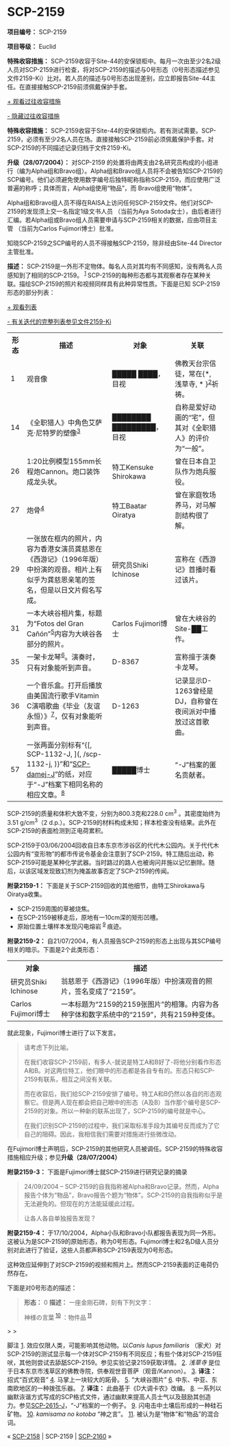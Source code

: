# SCP-2159
                        


**项目编号：** SCP-2159

**项目等级：** Euclid

**特殊收容措施：** SCP-2159收容于Site-44的安保锁柜中。每月一次由至少2名2级人员对SCP-2159进行检查，将对SCP-2159的描述与0号形态（0号形态描述参见文件2159-Ki）比对。若人员的描述与0号形态出现差别，应立即报告Site-44主任。在直接接触SCP-2159前须佩戴保护手套。


<a shape='rect' class='collapsible-block-link' href='javascript:;'>+&#160;&#35266;&#30475;&#36807;&#24448;&#25910;&#23481;&#25514;&#26045;</a>

<a shape='rect' class='collapsible-block-link' href='javascript:;'>-&#160;&#38544;&#34255;&#36807;&#24448;&#25910;&#23481;&#25514;&#26045;</a>


**特殊收容措施：** SCP-2159收容于Site-44的安保锁柜内。若有测试需要。SCP-2159，必须有至少2名人员在场。直接接触SCP-2159前必须佩戴保护手套。对SCP-2159的不同描述记录归档于文件2159-Ki。

**升级（28/07/2004）：** 对SCP-2159 的处置将由两支由2名研究员构成的小组进行（编为Alpha组和Bravo组）。Alpha组和Bravo组人员将不会被告知SCP-2159的SCP编号。他们必须避免使用数字编号后独特昵称指称SCP-2159，而应使用广泛普遍的称呼；具体而言，Alpha组使用“物品”，而 Bravo组使用“物体”。

Alpha组和Bravo组人员不得在RAISA上访问任何SCP-2159文件。他们对SCP-2159的发现须上交一名指定1级文书人员 （当前为Aya Sotoda女士），由后者进行汇编。若Alpha组或Bravo组人员需要申请与SCP-2159相关的数据，应由项目主管 （当前为Carlos Fujimori博士）批准。

知晓SCP-2159之SCP编号的人员不得接触SCP-2159，除非经由Site-44 Director主管批准。





**描述：** SCP-2159是一外形不定物体。每名人员对其均有不同感知，没有两名人员感知到了相同的SCP-2159。<sup class='footnoteref'>
 <a shape='rect' class='footnoteref' id='footnoteref-1' href='javascript:;' onclick='WIKIDOT.page.utils.scrollToReference(&apos;footnote-1&apos;)'>1</a>
</sup>SCP-2159的每种形态都与其观察者存在某种关联。描绘SCP-2159的照片和视频同样具有此种异常性质。下面是已知 SCP-2159形态的部分列表：


<a shape='rect' class='collapsible-block-link' href='javascript:;'>+&#160;&#35266;&#30475;&#21015;&#34920;</a>

<a shape='rect' class='collapsible-block-link' href='javascript:;'>-&#160;&#26377;&#20851;&#36845;&#20195;&#30340;&#23436;&#25972;&#21015;&#34920;&#21442;&#35265;&#25991;&#20214;2159-Ki</a>

<table class='wiki-content-table'>
 <tr>
  <th colspan='1' rowspan='1'>&#24418;&#24577;</th>
  <th colspan='1' rowspan='1'>&#25551;&#36848;</th>
  <th colspan='1' rowspan='1'>&#23545;&#35937;</th>
  <th colspan='1' rowspan='1'>&#20851;&#32852;</th>
 </tr>
 <tr>
  <td colspan='1' rowspan='1'>1</td>
  <td colspan='1' rowspan='1'>&#35266;&#38899;&#20687;</td>
  <td colspan='1' rowspan='1'>&#9608;&#9608;&#9608;&#9608;&#9608; &#9608;&#9608;&#9608;&#9608;&#65292;&#30446;&#35270;</td>
  <td colspan='1' rowspan='1'>&#20315;&#25945;&#22825;&#21488;&#23447;&#20449;&#24466;&#65292;&#24120;&#22312;{*, &#27973;&#33609;&#23546;, * }<sup class='footnoteref'><a shape='rect' class='footnoteref' id='footnoteref-2' href='javascript:;' onclick='WIKIDOT.page.utils.scrollToReference(&apos;footnote-2&apos;)'>2</a></sup>&#31048;&#31095;&#12290;</td>
 </tr>
 <tr>
  <td colspan='1' rowspan='1'>14</td>
  <td colspan='1' rowspan='1'>&#12298;&#20840;&#32844;&#29454;&#20154;&#12299;&#20013;&#35282;&#33394;&#33406;&#33832;&#20811;&#183;&#23612;&#29305;&#32599;&#30340;&#22609;&#20687;<sup class='footnoteref'><a shape='rect' class='footnoteref' id='footnoteref-3' href='javascript:;' onclick='WIKIDOT.page.utils.scrollToReference(&apos;footnote-3&apos;)'>3</a></sup></td>
  <td colspan='1' rowspan='1'>&#9608;&#9608;&#9608;&#9608;&#9608;&#9608;&#9608;&#9608; &#9608;&#9608;&#9608;&#9608;&#9608;&#9608;&#9608;&#9608;&#9608;&#65292;&#30446;&#35270;</td>
  <td colspan='1' rowspan='1'>&#33258;&#31216;&#26159;&#29233;&#22909;&#21160;&#30011;&#30340;&#8220;&#23429;&#8221;&#65292;&#20294;&#20854;&#23545;&#12298;&#20840;&#32844;&#29454;&#20154;&#12299;&#30340;&#35780;&#20215;&#20026;&#8220;&#19968;&#33324;&#8221;&#12290;</td>
 </tr>
 <tr>
  <td colspan='1' rowspan='1'>26</td>
  <td colspan='1' rowspan='1'>1:20&#27604;&#20363;&#27169;&#22411;155mm&#38271;&#31243;&#28846;Cannon&#12290;&#28846;&#21475;&#35013;&#39280;&#25104;&#40857;&#22836;&#29366;&#12290;</td>
  <td colspan='1' rowspan='1'>&#29305;&#24037;Kensuke Shirokawa</td>
  <td colspan='1' rowspan='1'>&#26366;&#22312;&#26085;&#26412;&#33258;&#21355;&#38431;&#20316;&#20026;&#28846;&#20853;&#26381;&#24441;&#12290;</td>
 </tr>
 <tr>
  <td colspan='1' rowspan='1'>27</td>
  <td colspan='1' rowspan='1'>&#28846;&#39592;<sup class='footnoteref'><a shape='rect' class='footnoteref' id='footnoteref-4' href='javascript:;' onclick='WIKIDOT.page.utils.scrollToReference(&apos;footnote-4&apos;)'>4</a></sup></td>
  <td colspan='1' rowspan='1'>&#29305;&#24037;Baatar Oiratya</td>
  <td colspan='1' rowspan='1'>&#26366;&#22312;&#23478;&#24237;&#29287;&#22330;&#20859;&#39532;&#65292;&#23545;&#39532;&#35299;&#21078;&#32467;&#26500;&#24456;&#20102;&#35299;&#12290;</td>
 </tr>
 <tr>
  <td colspan='1' rowspan='1'>29</td>
  <td colspan='1' rowspan='1'>&#19968;&#24352;&#25918;&#22312;&#26694;&#20869;&#30340;&#29031;&#29255;&#65292;&#20869;&#23481;&#20026;&#39321;&#28207;&#22899;&#28436;&#21592;&#40858;&#24904;&#24681;&#22312;&#12298;&#35199;&#28216;&#35760;&#12299;&#65288;1996&#24180;&#29256;&#65289;&#20013;&#25198;&#28436;&#30340;&#35266;&#38899;&#12290;&#30456;&#29255;&#19978;&#26377;&#20284;&#20046;&#20026;&#40858;&#24904;&#24681;&#20146;&#31508;&#30340;&#31614;&#21517;&#65292;&#20294;&#26159;&#20197;&#26085;&#25991;&#29255;&#20551;&#21517;&#20889;&#25104;&#12290;</td>
  <td colspan='1' rowspan='1'>&#30740;&#31350;&#21592;Shiki Ichinose</td>
  <td colspan='1' rowspan='1'>&#23459;&#31216;&#22312;&#12298;&#35199;&#28216;&#35760;&#12299;&#39318;&#25773;&#26102;&#30475;&#36807;&#35813;&#29255;&#12290;</td>
 </tr>
 <tr>
  <td colspan='1' rowspan='1'>31</td>
  <td colspan='1' rowspan='1'>&#19968;&#26412;&#22823;&#23777;&#35895;&#30456;&#29255;&#38598;&#65292;&#26631;&#39064;&#20026;&#8220;Fotos del Gran Ca&#241;&#243;n&#8221;<sup class='footnoteref'><a shape='rect' class='footnoteref' id='footnoteref-5' href='javascript:;' onclick='WIKIDOT.page.utils.scrollToReference(&apos;footnote-5&apos;)'>5</a></sup>&#20869;&#23481;&#20026;&#22823;&#23777;&#35895;&#21508;&#37096;&#20998;&#30340;&#29031;&#29255;&#12290;</td>
  <td colspan='1' rowspan='1'>Carlos Fujimori&#21338;&#22763;</td>
  <td colspan='1' rowspan='1'>&#26366;&#22312;&#22823;&#23777;&#35895;&#30340;Site-&#9608;&#9608;&#24037;&#20316;&#12290;</td>
 </tr>
 <tr>
  <td colspan='1' rowspan='1'>35</td>
  <td colspan='1' rowspan='1'>&#19968;&#26550;&#21345;&#40857;&#29748;<sup class='footnoteref'><a shape='rect' class='footnoteref' id='footnoteref-6' href='javascript:;' onclick='WIKIDOT.page.utils.scrollToReference(&apos;footnote-6&apos;)'>6</a></sup>&#12290;&#28436;&#22863;&#26102;&#65292;&#21482;&#26377;&#23545;&#35937;&#33021;&#21548;&#21040;&#22768;&#38899;&#12290;</td>
  <td colspan='1' rowspan='1'>D-8367</td>
  <td colspan='1' rowspan='1'>&#23459;&#31216;&#25797;&#20110;&#28436;&#22863;&#21345;&#40857;&#29748;&#12290;</td>
 </tr>
 <tr>
  <td colspan='1' rowspan='1'>36</td>
  <td colspan='1' rowspan='1'>&#19968;&#20010;&#38899;&#20048;&#30418;&#12290;&#25171;&#24320;&#21518;&#25773;&#25918;&#30001;&#32654;&#22269;&#27969;&#34892;&#27468;&#25163;Vitamin C&#28436;&#21809;&#27468;&#26354;&#12298;&#27605;&#19994;&#65288;&#21451;&#35850;&#27704;&#24658;&#65289;&#12299;<sup class='footnoteref'><a shape='rect' class='footnoteref' id='footnoteref-7' href='javascript:;' onclick='WIKIDOT.page.utils.scrollToReference(&apos;footnote-7&apos;)'>7</a></sup>&#65292;&#20165;&#26377;&#23545;&#35937;&#33021;&#21548;&#21040;&#22768;&#38899;&#12290;</td>
  <td colspan='1' rowspan='1'>D-1263</td>
  <td colspan='1' rowspan='1'>&#35760;&#24405;&#26174;&#31034;D-1263&#26366;&#32463;&#26159;DJ&#65292;&#33258;&#31216;&#26366;&#22312;&#22812;&#38388;&#27966;&#23545;&#20013;&#25773;&#25918;&#36807;&#36825;&#39318;&#27468;&#26354;&#12290;</td>
 </tr>
 <tr>
  <td colspan='1' rowspan='1'>57</td>
  <td colspan='1' rowspan='1'>&#19968;&#24352;&#20004;&#38754;&#20998;&#21035;&#26631;&#26377;&#8220;{[, SCP-1132-J, ](, /scp-1132-j, )}&#8221;&#21644;&#8220;<a shape='rect' class='newpage' href='/scp-damej-j'>SCP-damej-J</a>&#8221;&#30340;&#32440;&#65292;&#23545;&#24212;&#20110;&#8220;-J&#8221;&#26723;&#26696;&#19979;&#30456;&#21516;&#21517;&#31216;&#30340;&#30456;&#24212;&#25991;&#31456;&#12290;<sup class='footnoteref'><a shape='rect' class='footnoteref' id='footnoteref-8' href='javascript:;' onclick='WIKIDOT.page.utils.scrollToReference(&apos;footnote-8&apos;)'>8</a></sup></td>
  <td colspan='1' rowspan='1'>&#9608;&#9608;&#9608;&#9608;&#9608;&#21338;&#22763;</td>
  <td colspan='1' rowspan='1'>&#8220;-J&#8221;&#26723;&#26696;&#30340;&#21311;&#21517;&#36129;&#29486;&#32773;&#12290;</td>
 </tr>
</table>



SCP-2159的质量和体积大致不变，分别为800.3克和228.0 cm<sup>3</sup> 。其密度始终为3.51 g/cm<sup>3</sup>（2 d.p.）。SCP-2159的材料构成未知；样本检查没有结果。此外在SCP-2159的表面检测到正电荷累积。

SCP-2159于03/06/2004回收自日本东京市涉谷区的代代木公园内。关于代代木公园内有“变形物”的都市传说令基金会注意到了SCP-2159。特工随后出动，称SCP-2159可能是某种化学武器。当时路过的路人也被询问并施以记忆删除。随后，以该区域发现致幻剂为掩盖故事否定了SCP-2159的传闻。

**附录2159-1：** 下面是关于SCP-2159回收的其他细节，由特工Shirokawa与Oiratya收集。

- SCP-2159周围的草被烧焦。
- 在SCP-2159被移走后，原地有一10cm深的矩形凹槽。
- 原始位置土壤样本发现闪电熔岩<sup class='footnoteref'>
 <a shape='rect' class='footnoteref' id='footnoteref-9' href='javascript:;' onclick='WIKIDOT.page.utils.scrollToReference(&apos;footnote-9&apos;)'>9</a>
</sup>痕迹。

**附录2159-2：** 自21/07/2004，有人员报告SCP-2159的形态上出现与其SCP编号相关的暗示。下面是2个此类形态：

<table class='wiki-content-table'>
 <tr>
  <th colspan='1' rowspan='1'>&#23545;&#35937;</th>
  <th colspan='1' rowspan='1'>&#25551;&#36848;</th>
 </tr>
 <tr>
  <td colspan='1' rowspan='1'>&#30740;&#31350;&#21592;Shiki Ichinose</td>
  <td colspan='1' rowspan='1'>&#32705;&#24904;&#24681;&#20110;&#12298;&#35199;&#28216;&#35760;&#12299;&#65288;1996&#24180;&#29256;&#65289;&#20013;&#25198;&#28436;&#35266;&#38899;&#30340;&#29031;&#29255;&#65292;&#31614;&#21517;&#21464;&#25104;&#20102;&#8220;2159&#8221;&#12290;</td>
 </tr>
 <tr>
  <td colspan='1' rowspan='1'>Carlos Fujimori&#21338;&#22763;</td>
  <td colspan='1' rowspan='1'>&#19968;&#26412;&#26631;&#39064;&#20026;&#8220;2159&#30340;2159&#24352;&#22270;&#29255;&#8221;&#30340;&#30456;&#31807;&#12290;&#20869;&#23481;&#20026;&#21508;&#31181;&#23383;&#20307;&#21644;&#25968;&#23383;&#31995;&#32479;&#20013;&#30340;&#8220;2159&#8221;&#65292;&#20849;&#26377;2159&#31181;&#21464;&#20307;&#12290;</td>
 </tr>
</table>
就此现象，Fujimori博士进行了以下发言。


> 请考虑下列比喻。
> 
> 在我们收容SCP-2159前，有多人-就说是特工A和B好了-将他分别看作形态A和B。对这两位特工，他们眼中的形态都是各自专有的。形态只和SCP-2159有联系，相互之间没有关联。
> 
> 而在收容后，我们给SCP-2159安排了编号。特工A和B仍然以各自的形态观察它。但是两人现在都会把自己眼中的形态（A及B）当作那个编号是SCP-2159的对象。所以一种新的联系出现了，SCP-2159的编号就是中心。
> 
> 在我们识别SCP-2159的过程中，我们采取标准手段为其编号反而成为了它自己的阻碍。因此，我相信我们需要对措施进行些微改动。
> 

在Fujimori博士声明后，SCP-2159的其他研究人员被调任。SCP-2159的特殊收容措施相应升级；参见**升级（28/07/2004）** 

**附录2159-3：** 下面是Fujimori博士就SCP-2159进行研究记录的摘录


> 24/09/2004 – SCP-2159的自我指称被Alpha和Bravo记录。然而，Alpha报告个体为“物品”，Bravo报告个题为“物体”。SCP-2159的自我指称似乎是无法避免的。但现在的方法能延缓此过程。
> 
> 让各人各自单独报告发现？
> 

**附录2159-4：** 于17/10/2004，Alpha小队和Bravo小队都报告表现为同一外形。这被认为是SCP-2159的原始形态，称为0号形态。Fujimori博士和2名D级人员分别对此进行了验证，这些人员都声称SCP-2159表现为0号形态。

这种效应延伸到了对SCP-2159的视频和照片上。然而SCP-2159表面的正电荷仍然存在。

下面是对0号形态的描述：


> **形态：** 0
**描述：** 一座金刚石碑，刻有下列文字：
> 
> 
> 神様の言葉<sup class='footnoteref'>
 <a shape='rect' class='footnoteref' id='footnoteref-10' href='javascript:;' onclick='WIKIDOT.page.utils.scrollToReference(&apos;footnote-10&apos;)'>10</a>
</sup>：物件品<sup class='footnoteref'>
 <a shape='rect' class='footnoteref' id='footnoteref-11' href='javascript:;' onclick='WIKIDOT.page.utils.scrollToReference(&apos;footnote-11&apos;)'>11</a>
</sup>
> 
> 


脚注
<a shape='rect' href='javascript:;' onclick='WIKIDOT.page.utils.scrollToReference(&apos;footnoteref-1&apos;)'>1</a>. 效应仅限人类，可能影响其他动物。以*Canis lupus familiaris* （家犬）对SCP-2159的测试显示每一个体对SCP-2159有不同反应；有些个体对SCP-2159狂吠，其他则尝试去舔舐SCP-2159。参见实验记录2159获取详情。
<a shape='rect' href='javascript:;' onclick='WIKIDOT.page.utils.scrollToReference(&apos;footnoteref-2&apos;)'>2</a>. *浅草寺* 是位于日本东京市浅草区的佛教寺院，供奉观世音菩萨（观音/Kannon）。
<a shape='rect' href='javascript:;' onclick='WIKIDOT.page.utils.scrollToReference(&apos;footnoteref-3&apos;)'>3</a>. **译注：** 招式“百式观音”
<a shape='rect' href='javascript:;' onclick='WIKIDOT.page.utils.scrollToReference(&apos;footnoteref-4&apos;)'>4</a>. 马掌上一块较大的跖骨。
<a shape='rect' href='javascript:;' onclick='WIKIDOT.page.utils.scrollToReference(&apos;footnoteref-5&apos;)'>5</a>. “大峡谷图片”
<a shape='rect' href='javascript:;' onclick='WIKIDOT.page.utils.scrollToReference(&apos;footnoteref-6&apos;)'>6</a>. 中东、中亚、东南欧地区的一种拨弦乐器。
<a shape='rect' href='javascript:;' onclick='WIKIDOT.page.utils.scrollToReference(&apos;footnoteref-7&apos;)'>7</a>. **译注：** 此曲基于《D大调卡农》改编。
<a shape='rect' href='javascript:;' onclick='WIKIDOT.page.utils.scrollToReference(&apos;footnoteref-8&apos;)'>8</a>. 一系列以幽默诙谐方式写成的SCP格式文件，通过幽默来提高人员士气以及鼓励其创造力。参见[SCP-2615-J](/scp-2615-j)，“-J”档案的一个例子。
<a shape='rect' href='javascript:;' onclick='WIKIDOT.page.utils.scrollToReference(&apos;footnoteref-9&apos;)'>9</a>. 闪电击中土壤后形成的一种硅石矿物。
<a shape='rect' href='javascript:;' onclick='WIKIDOT.page.utils.scrollToReference(&apos;footnoteref-10&apos;)'>10</a>. *kamisama no kotoba*  “神之言”。
<a shape='rect' href='javascript:;' onclick='WIKIDOT.page.utils.scrollToReference(&apos;footnoteref-11&apos;)'>11</a>. 被认为是“物体”和“物品”的混合词。



« [SCP-2158](/scp-2158) | SCP-2159 | [SCP-2160](/scp-2160) »





                    